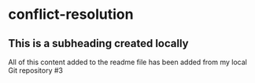 # conflict-resolution

## This is a subheading created locally

All of this content added to the readme file has been added from my local Git repository #3

